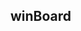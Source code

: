 <!DOCTYPE html>
<html lang="en">
<head>
    <meta charset="UTF-8">
</head>
<body>
    <h2>winBoard</h2>
</body>
</html>